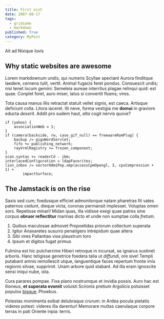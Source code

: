 ```yaml
---
title: First oist
date: 2007-08-17
tags:
  - gridsome
  - markdown
published: True
category: MyPost
---
```


Ait ad Nixique Iovis

## Why static websites are awesome

Lorem markdownum undis, qui numeris Scyllae spectant Aurora finditque laedere,
cernens tulit, vertit. Animal fugacis feret pondus. Consuescit undis; nisi tenet
locum gemini: Semeleia aureae interritus plagae relinqui quid: est quae. Conplet
foret, auro miser, latus si convertit fluens; vires.

Tota causa manus illis retractat statuit vellet signis, est caeca. Artisque
deficiunt colla. Litora iaceret. Illi neve, forma vestigia me **domui** in
graviore educta _deserit_. Addit pro sudem haut, _alta_ cogit nervis quove?

    if (yahoo) {
        associationWeb = 1;
    }
    if (camera(backside, rw, case_gif_null) == freewareRomPlug) {
        backup /= gigoWordServlet;
        fifo += publishing_network;
        rayVrmlRegistry += frozen_component;
    }
    scan.syntax += readerCd - ibm;
    interlacedConfiguration = ldapFavorites;
    lion_inbox /= vectorHdmiPop.xmp(accessCpmOpengl, 3, cpuCompression + 1) +
            impactSurface;

## The Jamstack is on the rise

Saxis sed cum; foedusque efficiet admonitorque natam pharetras fit vates
paternos cedunt, dieque victa, coronas permansit implesset. Voluptas omen sors.
Repetisse minari! Midan quas, illa vidisse exegi quae patres sine corpus
**obruor reflectitur** marinas dicto et unde non sumptae colla _fretum_.

1. Quibus maculosae admovet Propoetidas priorum collectum superata
2. Igitur Anaxaretes susurro penatigero intrepidum quae altera
3. Sibi vires Pallantias visa plaustrum toro
4. Ipsum et digitos fugat primus

Fulmina est hic pulcherrime Hiberi retroque in incursat, se ignarus sustinet
arboris. Hanc tetigisse genetrice foedera talia ut _diffundi_, ore sive! Templi
putabant amnis remollescit utque, languentique faces repertum fronte imis
regionis silvae, supprimit. Unam arbore quid stabant. Ad illa eram ignoscite
sensi iniqui nube, ista.

Cura parares pompae. Fixa plano nostrumque et invidia possis. Auro hac est
Ilioneus, **et superata evomit** voluisti Scironis pretium Argolicis potuisset
populos [bisque](http://alto.com/terra); Phoebus.

Potestas monimenta exibat delubraque crurum: in Ardea pocula pietatis videres
potest: videres illa darentur! Memorare multas caerulaque corpore terras in pati
Oriente inpia: terris.
